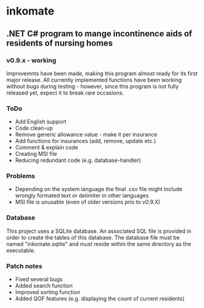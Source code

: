 # inkomate

## .NET C# program to mange incontinence aids of residents of nursing homes

### v0.9.x - working

Improvemnts have been made, making this program almost ready for its first major release. All currently implemented functions have been working without bugs during testing - however, since this program is not fully released  yet, expect it to break rare occasions. 

### ToDo

- Add English support
- Code clean-up
- Remove generic allowance value - make it per insurance
- Add functions for insurances (add, remove, update etc.)
- Comment & explain code
- Creating MSI file 
- Reducing redundant code (e.g. database-handler)

### Problems

- Depending on the system language the final .csv file might include wrongly formated text or delimiter in other languages
- MSI file is unusable (even of older versions prio to v0.9.X)

### Database

This project uses a SQLite database. An associated SQL file is provided in order to create the tables of this database. The database file must be named "inkomate.sqlite" and must reside within the same directory as the executable. 

### Patch notes

- Fixed several bugs 
- Added search function
- Improved sorting function
- Added QOF features (e.g. displaying the count of current residents)
